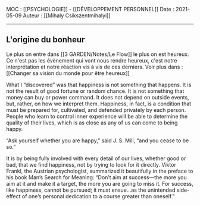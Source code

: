 MOC : [[PSYCHOLOGIE]] - [[DÉVELOPPEMENT PERSONNEL]]
Date : 2021-05-09
Auteur : [[Mihaly Csikszentmihalyi]]
***

## L'origine du bonheur 
Le plus on entre dans [[3 GARDEN/Notes/Le Flow]] le plus on est heureux. Ce n'est pas les évènement qui vont nous rendre heureux, c'est notre interprétation et notre réaction vis à vis de ces derniers. 
Voir plus dans : [[Changer sa vision du monde pour être heureux]]

What I “discovered” was that happiness is not something that happens. It is not the result of good fortune or random chance. It is not something that money can buy or power command. It does not depend on outside events, but, rather, on how we interpret them. Happiness, in fact, is a condition that must be prepared for, cultivated, and defended privately by each person. People who learn to control inner experience will be able to determine the quality of their lives, which is as close as any of us can come to being happy.

“Ask yourself whether you are happy,” said J. S. Mill, “and you cease to be so.”

It is by being fully involved with every detail of our lives, whether good or bad, that we find happiness, not by trying to look for it directly. Viktor Frankl, the Austrian psychologist, summarized it beautifully in the preface to his book Man’s Search for Meaning: “Don’t aim at success—the more you aim at it and make it a target, the more you are going to miss it. For success, like happiness, cannot be pursued; it must ensue…as the unintended side-effect of one’s personal dedication to a course greater than oneself.”